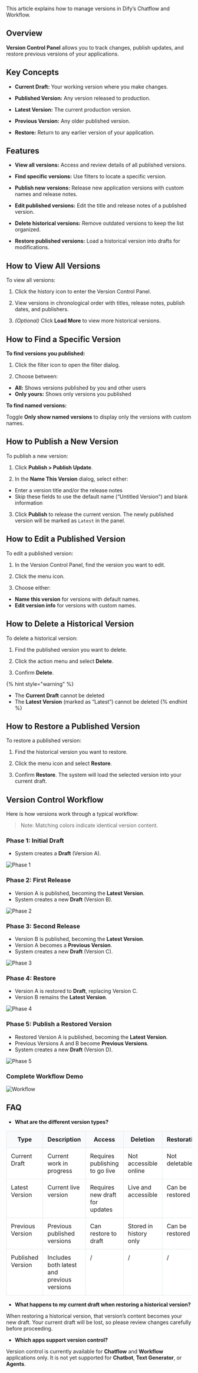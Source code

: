 
This article explains how to manage versions in Dify’s Chatflow and Workflow.

## Overview

**Version Control Panel** allows you to track changes, publish updates, and restore previous versions of your applications. 

## Key Concepts

- **Current Draft:** Your working version where you make changes.

- **Published Version:** Any version released to production.

- **Latest Version:** The current production version.

- **Previous Version:** Any older published version.

- **Restore:** Return to any earlier version of your application.

## Features

- **View all versions:** Access and review details of all published versions.

- **Find specific versions:** Use filters to locate a specific version.

- **Publish new versions:** Release new application versions with custom names and release notes.

- **Edit published versions:** Edit the title and release notes of a published version.

- **Delete historical versions:** Remove outdated versions to keep the list organized.

- **Restore published versions:** Load a historical version into drafts for modifications.

## How to View All Versions

To view all versions:

1. Click the history icon to enter the Version Control Panel.

2. View versions in chronological order with titles, release notes, publish dates, and publishers.

3. *(Optional)* Click **Load More** to view more historical versions.

## How to Find a Specific Version

**To find versions you published:**

1. Click the filter icon to open the filter dialog.

2. Choose between:
- **All:** Shows versions published by you and other users
- **Only yours:** Shows only versions you published

**To find named versions:**

Toggle **Only show named versions** to display only the versions with custom names.

## How to Publish a New Version

To publish a new version:

1. Click **Publish > Publish Update**.

2. In the **Name This Version** dialog, select either:
- Enter a version title and/or the release notes
- Skip these fields to use the default name (“Untitled Version”) and blank information

3. Click **Publish** to release the current version. The newly published version will be marked as `Latest` in the panel.

## How to Edit a Published Version

To edit a published version:

1. In the Version Control Panel, find the version you want to edit.

2. Click the menu icon.

3. Choose either:
- **Name this version** for versions with default names.
- **Edit version info** for versions with custom names.

## How to Delete a Historical Version

To delete a historical version:

1. Find the published version you want to delete.

2. Click the action menu and select **Delete**.

3. Confirm **Delete**.

{% hint style="warning" %}
-   The **Current Draft** cannot be deleted
-   The **Latest Version** (marked as “Latest”) cannot be deleted
{% endhint %}

## How to Restore a Published Version

To restore a published version:

1. Find the historical version you want to restore.

2. Click the menu icon and select **Restore**.

3. Confirm **Restore**. The system will load the selected version into your current draft.

## Version Control Workflow

Here is how versions work through a typical workflow:

> Note: Matching colors indicate identical version content.

### Phase 1: Initial Draft

-   System creates a **Draft** (Version A).

![Phase 1](https://assets-docs.dify.ai/2025/03/35ece9d5d5d4d8c46a3fb5ceae4d0c15.jpeg)

### Phase 2: First Release

-   Version A is published, becoming the **Latest Version**.
-   System creates a new **Draft** (Version B).

![Phase 2](https://assets-docs.dify.ai/2025/03/3d1f66cdeb08710f01462a6b0f3ed0a8.jpeg)

### Phase 3: Second Release

-   Version B is published, becoming the **Latest Version**.
-   Version A becomes a **Previous Version**.
-   System creates a new **Draft** (Version C).

![Phase 3](https://assets-docs.dify.ai/2025/03/92ffbf88a3cbeeeeab47c1bd8b4f7198.jpeg)

### Phase 4: Restore

-   Version A is restored to **Draft**, replacing Version C.
-   Version B remains the **Latest Version**.

![Phase 4](https://assets-docs.dify.ai/2025/03/541f1891416af90dab5b51bfec833249.jpeg)

### Phase 5: Publish a Restored Version

-   Restored Version A is published, becoming the **Latest Version**.
-   Previous Versions A and B become **Previous Versions**.
-   System creates a new **Draft** (Version D).

![Phase 5](https://assets-docs.dify.ai/2025/03/3572a4f2edef166c3f14e4ec4e68b297.jpeg)

### Complete Workflow Demo

![Workflow](https://assets-docs.dify.ai/2025/03/dc7c15a4dfafb72ce7fffea294d5b5e5.gif)

## FAQ

- **What are the different version types?**

<table style="width: 100%; border-collapse: collapse; background-color: #fff;">
    <thead>
        <tr style="background-color: #f9fafb;">
            <th style="padding: 12px; border: 1px solid #e5e7eb; width: 15%;">Type</th>
            <th style="padding: 12px; border: 1px solid #e5e7eb; width: 25%;">Description</th>
            <th style="padding: 12px; border: 1px solid #e5e7eb; width: 20%;">Access</th>
            <th style="padding: 12px; border: 1px solid #e5e7eb; width: 20%;">Deletion</th>
            <th style="padding: 12px; border: 1px solid #e5e7eb; width: 20%;">Restoration</th>
        </tr>
    </thead>
    <tbody>
        <tr>
            <td style="padding: 12px; border: 1px solid #e5e7eb; vertical-align: top;">Current Draft</td>
            <td style="padding: 12px; border: 1px solid #e5e7eb; vertical-align: top;">Current work in progress</td>
            <td style="padding: 12px; border: 1px solid #e5e7eb; vertical-align: top;">Requires publishing to go live</td>
            <td style="padding: 12px; border: 1px solid #e5e7eb; vertical-align: top;">Not accessible online</td>
            <td style="padding: 12px; border: 1px solid #e5e7eb; vertical-align: top;">Not deletable</td>
        </tr>
        <tr>
            <td style="padding: 12px; border: 1px solid #e5e7eb; vertical-align: top;">Latest Version</td>
            <td style="padding: 12px; border: 1px solid #e5e7eb; vertical-align: top;">Current live version</td>
            <td style="padding: 12px; border: 1px solid #e5e7eb; vertical-align: top;">Requires new draft for updates</td>
            <td style="padding: 12px; border: 1px solid #e5e7eb; vertical-align: top;">Live and accessible</td>
            <td style="padding: 12px; border: 1px solid #e5e7eb; vertical-align: top;">Can be restored</td>
        </tr>
        <tr>
            <td style="padding: 12px; border: 1px solid #e5e7eb; vertical-align: top;">Previous Version</td>
            <td style="padding: 12px; border: 1px solid #e5e7eb; vertical-align: top;">Previous published versions</td>
            <td style="padding: 12px; border: 1px solid #e5e7eb; vertical-align: top;">Can restore to draft</td>
            <td style="padding: 12px; border: 1px solid #e5e7eb; vertical-align: top;">Stored in history only</td>
            <td style="padding: 12px; border: 1px solid #e5e7eb; vertical-align: top;">Can be restored</td>
        </tr>
        <tr>
            <td style="padding: 12px; border: 1px solid #e5e7eb; vertical-align: top;">Published Version</td>
            <td style="padding: 12px; border: 1px solid #e5e7eb; vertical-align: top;">Includes both latest and previous versions</td>
            <td style="padding: 12px; border: 1px solid #e5e7eb; vertical-align: top;">/</td>
            <td style="padding: 12px; border: 1px solid #e5e7eb; vertical-align: top;">/</td>
            <td style="padding: 12px; border: 1px solid #e5e7eb; vertical-align: top;">/</td>
        </tr>
    </tbody>
</table>

- **What happens to my current draft when restoring a historical version?**

When restoring a historical version, that version’s content becomes your new draft. Your current draft will be lost, so please review changes carefully before proceeding.

- **Which apps support version control?**

Version control is currently available for **Chatflow** and **Workflow** applications only. It is not yet supported for **Chatbot**, **Text Generator**, or **Agents**.